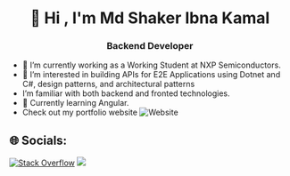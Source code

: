 <h1 align="center">👋 Hi , I'm Md Shaker Ibna Kamal</h1>
<h3 align="center">Backend Developer</h3>


- 🔭 I’m currently working as a Working Student at NXP Semiconductors.
- 👀 I’m interested in building APIs for E2E Applications using Dotnet and C#, design patterns, and architectural patterns
- I’m familiar with both backend and fronted technologies.
- 🌱 Currently learning Angular.
- Check out my portfolio website
![Website](https://img.shields.io/website?url=https%3A%2F%2Fshakerkamal.com%2F)

<!--- 📫 How to reach me shakerkamal@outlook.com
<!-- - ⚡ Fun fact: ... -->
<!--# 📊 GitHub Stats:
 [![GitHub Streak](https://streak-stats.demolab.com?user=shakerkamal&theme=tokyonight&border_radius=15&card_width=1000)](https://git.io/streak-stats)  -->



## 🌐 Socials:
<!--[![LinkedIn](https://img.shields.io/badge/LinkedIn-%230077B5.svg?logo=linkedin&logoColor=white)](https://linkedin.com/in/shaker-ibna-kamal) -->
[![Stack Overflow](https://img.shields.io/badge/-Stackoverflow-FE7A16?logo=stack-overflow&logoColor=white)](https://stackoverflow.com/users/11702309)
[![](https://visitcount.itsvg.in/api?id=imamulahsan&icon=0&color=0)](https://visitcount.itsvg.in)

<!--# 💻 Tech Stack:

![C#](https://img.shields.io/badge/c%23-%23239120.svg?style=for-the-badge&logo=c-sharp&logoColor=white)
![.Net](https://img.shields.io/badge/.NET-5C2D91?style=for-the-badge&logo=.net&logoColor=white) 
![JavaScript](https://img.shields.io/badge/javascript-%23323330.svg?style=for-the-badge&logo=javascript&logoColor=%23F7DF1E)
![Python](https://img.shields.io/badge/python-3670A0?style=for-the-badge&logo=python&logoColor=ffdd54)
![Java](https://img.shields.io/badge/java-%23ED8B00.svg?style=for-the-badge&logo=java&logoColor=white) 
![React](https://img.shields.io/badge/react-%2320232a.svg?style=for-the-badge&logo=react&logoColor=%2361DAFB)
![Node](https://img.shields.io/badge/Node.js-43853D?style=for-the-badge&logo=node.js&logoColor=white)
![NPM](https://img.shields.io/badge/NPM-%23000000.svg?style=for-the-badge&logo=npm&logoColor=white)
![Express](https://img.shields.io/badge/Express.js-404D59?style=for-the-badge)
![MicrosoftSQLServer](https://img.shields.io/badge/Microsoft%20SQL%20Sever-CC2927?style=for-the-badge&logo=microsoft%20sql%20server&logoColor=white)
![MongoDB](https://img.shields.io/badge/MongoDB-%234ea94b.svg?style=for-the-badge&logo=mongodb&logoColor=white) 
![MySQL](https://img.shields.io/badge/mysql-%2300f.svg?style=for-the-badge&logo=mysql&logoColor=white) 
![LINUX](https://img.shields.io/badge/Linux-FCC624?style=for-the-badge&logo=linux&logoColor=black) 
![Docker](https://img.shields.io/badge/docker-%230db7ed.svg?style=for-the-badge&logo=docker&logoColor=white) 
![Kubernetes](https://img.shields.io/badge/kubernetes-%23326ce5.svg?style=for-the-badge&logo=kubernetes&logoColor=white) 
![Azure](https://img.shields.io/badge/azure-%230072C6.svg?style=for-the-badge&logo=azure-devops&logoColor=white)
![Postman](https://img.shields.io/badge/Postman-FF6C37?style=for-the-badge&logo=postman&logoColor=white) 
![GitHub](https://img.shields.io/badge/GitHub-100000?style=for-the-badge&logo=github&logoColor=white)
![GitLab](https://img.shields.io/badge/GitLab-330F63?style=for-the-badge&logo=gitlab&logoColor=white)
![HTML](https://img.shields.io/badge/HTML5-E34F26?style=for-the-badge&logo=html5&logoColor=white)
![CSS](https://img.shields.io/badge/CSS3-1572B6?style=for-the-badge&logo=css3&logoColor=white) -->

<!--## 🏆 GitHub Trophies
![](https://github-profile-trophy.vercel.app/?username=shakerkamal&theme=radical&no-frame=false&no-bg=true&margin-w=4)
